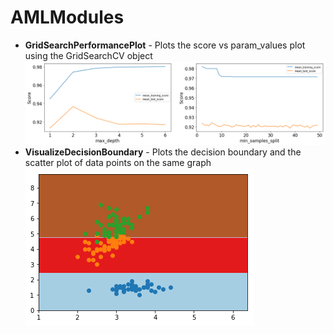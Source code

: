 # AMLModules
- **GridSearchPerformancePlot** - Plots the score vs param\_values plot using the GridSearchCV object
    ![](./images/gridsearchcvperformanceplot.png)
- **VisualizeDecisionBoundary** - Plots the decision boundary and the scatter plot of data points on the same graph
    ![](./images/visualizedecisionboundary.png)
